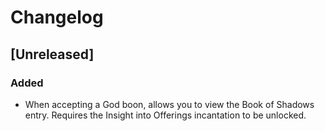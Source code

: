 # Changelog

## [Unreleased]

### Added
- When accepting a God boon, allows you to view the Book of Shadows entry. Requires the Insight into Offerings incantation to be unlocked.

